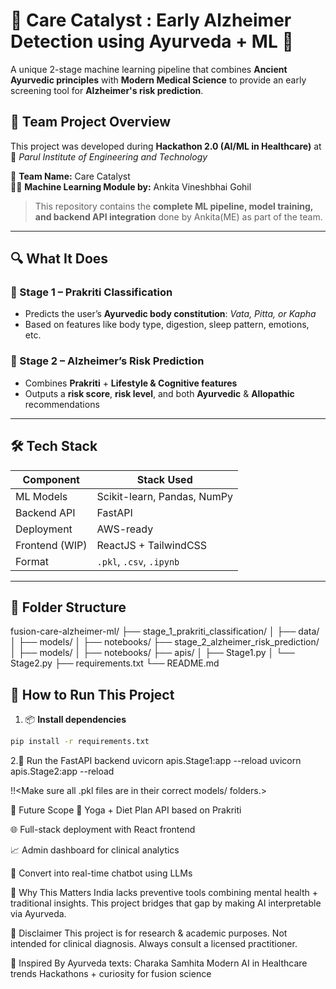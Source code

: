 # 🧠 Care Catalyst : Early Alzheimer Detection using Ayurveda + ML 🌿

A unique 2-stage machine learning pipeline that combines **Ancient Ayurvedic principles** with **Modern Medical Science** to provide an early screening tool for **Alzheimer's risk prediction**.


## 👥 Team Project Overview

This project was developed during **Hackathon 2.0 (AI/ML in Healthcare)** at  
📍 *Parul Institute of Engineering and Technology*

🧠 **Team Name:** Care Catalyst  
👩‍💻 **Machine Learning Module by:** Ankita Vineshbhai Gohil

> This repository contains the **complete ML pipeline, model training, and backend API integration** done by Ankita(ME)  as part of the team.

---

## 🔍 What It Does

### 🧪 Stage 1 – Prakriti Classification
- Predicts the user’s **Ayurvedic body constitution**: *Vata, Pitta, or Kapha*
- Based on features like body type, digestion, sleep pattern, emotions, etc.

### 🧠 Stage 2 – Alzheimer’s Risk Prediction
- Combines **Prakriti** + **Lifestyle & Cognitive features**
- Outputs a **risk score**, **risk level**, and both **Ayurvedic** & **Allopathic** recommendations

---

## 🛠️ Tech Stack

| Component      | Stack Used                 |
|----------------|----------------------------|
| ML Models      | Scikit-learn, Pandas, NumPy |
| Backend API    | FastAPI                    |
| Deployment     | AWS-ready                  |
| Frontend (WIP) | ReactJS + TailwindCSS      |
| Format         | `.pkl`, `.csv`, `.ipynb`   |

---

## 📂 Folder Structure
fusion-care-alzheimer-ml/
├── stage_1_prakriti_classification/
│ ├── data/
│ ├── models/
│ ├── notebooks/
├── stage_2_alzheimer_risk_prediction/
│ ├── models/
│ ├── notebooks/
├── apis/
│ ├── Stage1.py
│ └── Stage2.py
├── requirements.txt
└── README.md

## 🚀 How to Run This Project

1. 📦 **Install dependencies**
```bash
pip install -r requirements.txt
```
2.🧠 Run the FastAPI backend
uvicorn apis.Stage1:app --reload
uvicorn apis.Stage2:app --reload

!!<Make sure all .pkl files are in their correct models/ folders.>

🔮 Future Scope
🧘 Yoga + Diet Plan API based on Prakriti

🌐 Full-stack deployment with React frontend

📈 Admin dashboard for clinical analytics

🤖 Convert into real-time chatbot using LLMs

🧠 Why This Matters
India lacks preventive tools combining mental health + traditional insights.
This project bridges that gap by making AI interpretable via Ayurveda.

📌 Disclaimer
This project is for research & academic purposes.
Not intended for clinical diagnosis. Always consult a licensed practitioner.

💖 Inspired By
Ayurveda texts: Charaka Samhita
Modern AI in Healthcare trends
Hackathons + curiosity for fusion science 


